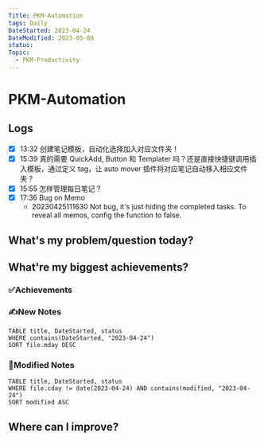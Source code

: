 ```yaml
---
Title: PKM-Automation
tags: Daily
DateStarted: 2023-04-24
DateModified: 2023-05-08
status:
Topic:
  - PKM-Productivity
---
```


# PKM-Automation

## Logs

- [x] 13:32 创建笔记模板，自动化选择加入对应文件夹！
- [x] 15:39 真的需要 QuickAdd, Button 和 Templater 吗？还是直接快捷键调用插入模板，通过定义 tag，让 auto mover 插件将对应笔记自动移入相应文件夹？
- [x] 15:55 怎样管理每日笔记？
- [x] 17:36 Bug on Memo
  - 20230425111630 Not bug, it's just hiding the completed tasks. To reveal all memos, config the function to false.

## What's my problem/question today?

## What're my biggest achievements?

### ✅Achievements

### ✍️New Notes

```dataview
TABLE title, DateStarted, status
WHERE contains(DateStarted, "2023-04-24")
SORT file.mday DESC
```

### 📝Modified Notes

```dataview
TABLE title, DateStarted, status
WHERE file.cday != date(2023-04-24) AND contains(modified, "2023-04-24")
SORT modified ASC
```

## Where can I improve?
